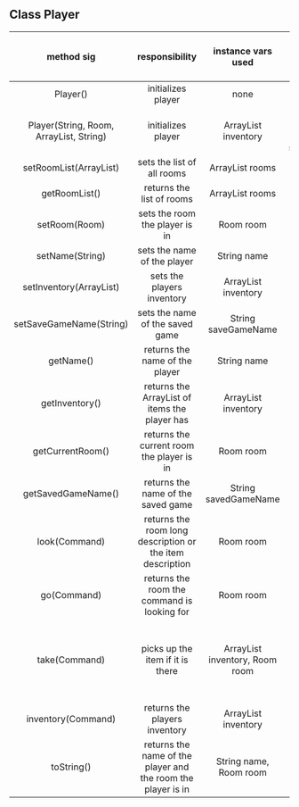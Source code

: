 ## Class Player

| method sig | responsibility | instance vars used | other class methods called | objects used with method calls | lines of code |
|:----------:|:--------------:|:------------------:|:--------------------------:|:------------------------------:|:-------------:|
|Player()|initializes player|none|Player(String, Room, ArrayList<Room>, String)|this|3|
|Player(String, Room, ArrayList<Room>, String)|initializes player|ArrayList<Item> inventory|setRoomList(ArrayList<Room>), setName(String), setRoom(Room), setSaveGameName(String)|this|7|
|setRoomList(ArrayList<Room>)|sets the list of all rooms|ArrayList<Room> rooms|none|none|3|
|getRoomList()|returns the list of rooms|ArrayList<Room> rooms|none|none|3|
|setRoom(Room)|sets the room the player is in|Room room|none|none|3|
|setName(String)|sets the name of the player|String name|none|none|3|
|setInventory(ArrayList<Item>)|sets the players inventory|ArrayList<Item> inventory|none|none|3|
|setSaveGameName(String)|sets the name of the saved game|String saveGameName|none|none|3|
|getName()|returns the name of the player|String name|none|none|3|
|getInventory()|returns the ArrayList of items the player has|ArrayList<Item> inventory|none|none|3|
|getCurrentRoom()|returns the current room the player is in|Room room|none|none|3|
|getSavedGameName()|returns the name of the saved game|String savedGameName|none|none|3|
|look(Command)|returns the room long description or the item description|Room room|none|Command command, Room room|7|
|go(Command)|returns the room the command is looking for|Room room|none|Room room, Command command|9|
|take(Command)|picks up the item if it is there|ArrayList<Item> inventory, Room room|none|Room room, Command command, ArrayList<Item> inventory, Item item|10|
|inventory(Command)|returns the players inventory|ArrayList<Item> inventory|none|ArrayList<Item> inventory, Item item|10|
|toString()|returns the name of the player and the room the player is in|String name, Room room|none|none|3|